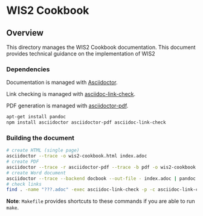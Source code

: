 # WIS2 Cookbook

## Overview

This directory manages the WIS2 Cookbook documentation.  This document provides
technical guidance on the implementation of WIS2

### Dependencies

Documentation is managed with [Asciidoctor](https://asciidoctor.org).

Link checking is managed with [asciidoc-link-check](https://www.npmjs.com/package/asciidoc-link-check).

PDF generation is managed with [asciidoctor-pdf](https://www.npmjs.com/package/asciidoctor-pdf).

```bash
apt-get install pandoc
npm install asciidoctor asciidoctor-pdf asciidoc-link-check
```

### Building the document

```bash
# create HTML (single page)
asciidoctor --trace -o wis2-cookbook.html index.adoc
# create PDF
asciidoctor --trace -r asciidoctor-pdf --trace -b pdf -o wis2-cookbook.pdf index.adoc
# create Word document
asciidoctor --trace --backend docbook --out-file - index.adoc | pandoc --from docbook --to docx --output wis2-cookbook.docx
# check links
find . -name "???.adoc" -exec asciidoc-link-check -p -c asciidoc-link-check-config.json {} \;
```

**Note**: `Makefile` provides shortcuts to these commands if you are able to run `make`.
